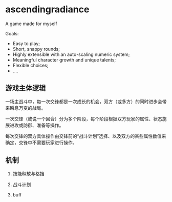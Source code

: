 # ascendingradiance
A game made for myself

Goals:

- Easy to play;
- Short, snappy rounds;
- Highly extensible with an auto-scaling numeric system;
- Meaningful character growth and unique talents;
- Flexible choices;
- ....

## 游戏主体逻辑
一场主战斗中，每一次交锋都是一次成长的机会，双方（或多方）的同时进步会带来瞬息万变的战局。

一次交锋（或说一个回合）分为多个阶段，每个阶段根据双方玩家的属性、状态施展进攻或防御、准备等操作。

每次交锋的双方具体操作由交锋前的“战斗计划”选择、以及双方的某些属性数值来确定，交锋中不需要玩家进行操作。

## 机制
1. 技能释放与格挡

2. 战斗计划

3. buff
